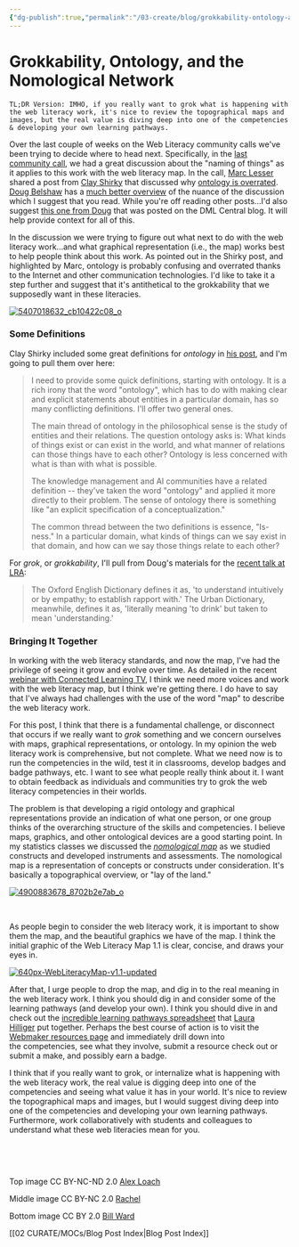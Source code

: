 ```yaml
---
{"dg-publish":true,"permalink":"/03-create/blog/grokkability-ontology-and-the-nomological-network/","title":"Grokkability, Ontology, and the Nomological Network","tags":["teachtheweb","webliteracy"]}
---
```


# Grokkability, Ontology, and the Nomological Network

```
TL;DR Version: IMHO, if you really want to grok what is happening with the web literacy work, it's nice to review the topographical maps and images, but the real value is diving deep into one of the competencies & developing your own learning pathways.
```

Over the last couple of weeks on the Web Literacy community calls we've been trying to decide where to head next. Specifically, in the [last community call](https://teach.etherpad.mozilla.org/weblitmap-22jan15), we had a great discussion about the "naming of things" as it applies to this work with the web literacy map. In the call, [Marc Lesser](https://twitter.com/malesser) shared a post from [Clay Shirky](https://twitter.com/cshirky) that discussed why [ontology is overrated](http://shirky.com/writings/ontology_overrated.html). [Doug Belshaw](https://twitter.com/dajbelshaw) has a [much better overview](http://literaci.es/ontology-mentorship-and-web-literacy) of the nuance of the discussion which I suggest that you read. While you're off reading other posts...I'd also suggest [this one from Doug](http://dmlcentral.net/blog/doug-belshaw/ontology-web-why-i-learned-stop-worrying-and-love-learning-standards) that was posted on the DML Central blog. It will help provide context for all of this.

In the discussion we were trying to figure out what next to do with the web literacy work...and what graphical representation (i.e., the map) works best to help people think about this work. As pointed out in the Shirky post, and highlighted by Marc, ontology is probably confusing and overrated thanks to the Internet and other communication technologies. I'd like to take it a step further and suggest that it's antithetical to the grokkability that we supposedly want in these literacies.

[![5407018632_cb10422c08_o](images/5407018632_cb10422c08_o-300x199.jpg)](http://wiobyrne.com/wp-content/uploads/2015/01/5407018632_cb10422c08_o.jpg)

### Some Definitions

Clay Shirky included some great definitions for _ontology_ in [his post](http://shirky.com/writings/ontology_overrated.html), and I'm going to pull them over here:

> I need to provide some quick definitions, starting with ontology. It is a rich irony that the word "ontology", which has to do with making clear and explicit statements about entities in a particular domain, has so many conflicting definitions. I'll offer two general ones.
> 
> The main thread of ontology in the philosophical sense is the study of entities and their relations. The question ontology asks is: What kinds of things exist or can exist in the world, and what manner of relations can those things have to each other? Ontology is less concerned with what is than with what is possible.
> 
> The knowledge management and AI communities have a related definition -- they've taken the word "ontology" and applied it more directly to their problem. The sense of ontology there is something like "an explicit specification of a conceptualization."
> 
> The common thread between the two definitions is essence, "Is-ness." In a particular domain, what kinds of things can we say exist in that domain, and how can we say those things relate to each other?

For _grok_, or _grokkability_, I'll pull from Doug's materials for the [recent talk at LRA](http://dougbelshaw.com/wiki/LRA_2014/Talk):

> The Oxford English Dictionary defines it as, 'to understand intuitively or by empathy; to establish rapport with.' The Urban Dictionary, meanwhile, defines it as, 'literally meaning 'to drink' but taken to mean 'understanding.'

### Bringing It Together

In working with the web literacy standards, and now the map, I've had the privilege of seeing it grow and evolve over time. As detailed in the recent [webinar with Connected Learning TV](http://connectedlearning.tv/introduction-teaching-web-and-web-literacy), I think we need more voices and work with the web literacy map, but I think we're getting there. I do have to say that I've always had challenges with the use of the word "map" to describe the web literacy work.

For this post, I think that there is a fundamental challenge, or disconnect that occurs if we really want to _grok_ something and we concern ourselves with maps, graphical representations, or ontology. In my opinion the web literacy work is comprehensive, but not complete. What we need now is to run the competencies in the wild, test it in classrooms, develop badges and badge pathways, etc. I want to see what people really think about it. I want to obtain feedback as individuals and communities try to grok the web literacy competencies in their worlds.

The problem is that developing a rigid ontology and graphical representations provide an indication of what one person, or one group thinks of the overarching structure of the skills and competencies. I believe maps, graphics, and other ontological devices are a good starting point. In my statistics classes we discussed the [_nomological map_](http://en.wikipedia.org/wiki/Nomological_network) as we studied constructs and developed instruments and assessments. The nomological map is a representation of concepts or constructs under consideration. It's basically a topographical overview, or "lay of the land."

[![4900883678_8702b2e7ab_o](images/4900883678_8702b2e7ab_o-300x225.jpg)](http://wiobyrne.com/wp-content/uploads/2015/01/4900883678_8702b2e7ab_o.jpg)

 

As people begin to consider the web literacy work, it is important to show them the map, and the beautiful graphics we have of the map. I think the initial graphic of the Web Literacy Map 1.1 is clear, concise, and draws your eyes in.

[![640px-WebLiteracyMap-v1.1-updated](images/640px-WebLiteracyMap-v1.1-updated-300x229.png)](http://wiobyrne.com/wp-content/uploads/2015/01/640px-WebLiteracyMap-v1.1-updated.png)

After that, I urge people to drop the map, and dig in to the real meaning in the web literacy work. I think you should dig in and consider some of the learning pathways (and develop your own). I think you should dive in and check out the [incredible learning pathways spreadsheet](http://literaci.es/weblit-learning-pathways) that [Laura Hilliger](https://twitter.com/epilepticrabbit) put together. Perhaps the best course of action is to visit the [Webmaker resources page](https://webmaker.org/en-US/resources) and immediately drill down into the competencies, see what they involve, submit a resource check out or submit a make, and possibly earn a badge.

I think that if you really want to grok, or internalize what is happening with the web literacy work, the real value is digging deep into one of the competencies and seeing what value it has in your world. It's nice to review the topographical maps and images, but I would suggest diving deep into one of the competencies and developing your own learning pathways. Furthermore, work collaboratively with students and colleagues to understand what these web literacies mean for you.

 

 

Top image CC BY-NC-ND 2.0 [Alex Loach](https://www.flickr.com/photos/53825985@N02/6988812970/in/photostream/)

Middle image CC BY-NC 2.0 [Rachel](https://www.flickr.com/photos/rachelpasch/5407018632)

Bottom image CC BY 2.0 [Bill Ward](https://www.flickr.com/photos/billward/4900883678)

[[02 CURATE/MOCs/Blog Post Index\|Blog Post Index]]